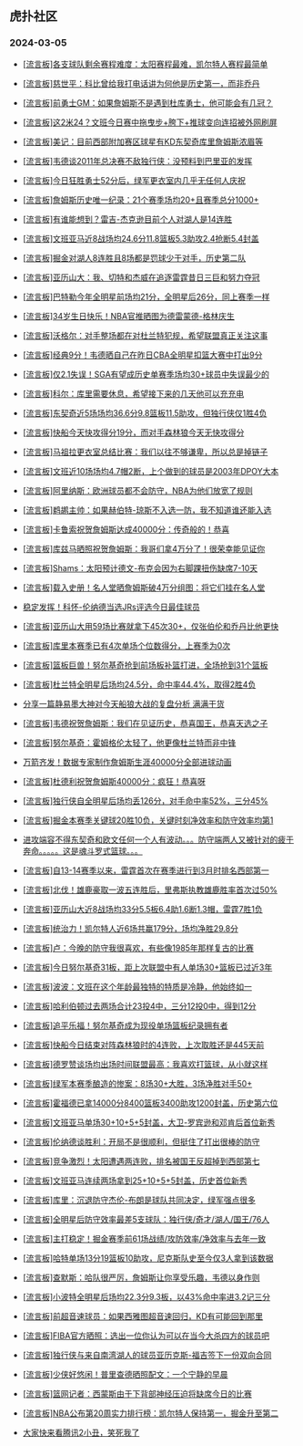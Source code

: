 ## 虎扑社区 
### 2024-03-05

+ [[流言板]各支球队剩余赛程难度：太阳赛程最难，凯尔特人赛程最简单](https://bbs.hupu.com/625088855.html)

+ [[流言板]慈世平：科比曾给我打电话讲为何他是历史第一，而非乔丹](https://bbs.hupu.com/625089542.html)

+ [[流言板]前勇士GM：如果詹姆斯不是遇到杜库勇士，他可能会有几冠？](https://bbs.hupu.com/625089141.html)

+ [[流言板]这2米24？文班今日赛中拖曳步+胯下+推球变向连招被外网刷屏](https://bbs.hupu.com/625087087.html)

+ [[流言板]美记：目前西部附加赛区球星有KD东契奇库里詹姆斯浓眉等](https://bbs.hupu.com/625087537.html)

+ [[流言板]韦德谈2011年总决赛不敌独行侠：没预料到巴里亚的发挥](https://bbs.hupu.com/625085921.html)

+ [[流言板]今日狂胜勇士52分后，绿军更衣室内几乎无任何人庆祝](https://bbs.hupu.com/625087518.html)

+ [[流言板]詹姆斯历史唯一纪录：21个赛季场均20+且赛季总分1000+](https://bbs.hupu.com/625088955.html)

+ [[流言板]有谁能想到？雷吉-杰克逊目前个人对湖人是14连胜](https://bbs.hupu.com/625087737.html)

+ [[流言板]文班亚马近8战场均24.6分11.8篮板5.3助攻2.4抢断5.4封盖](https://bbs.hupu.com/625087417.html)

+ [[流言板]掘金对湖人8连胜且8场都是罚球少于对手，历史第二队](https://bbs.hupu.com/625087460.html)

+ [[流言板]亚历山大：我、切特和杰威在追逐雷霆昔日三巨和努力夺冠](https://bbs.hupu.com/625085674.html)

+ [[流言板]巴特勒今年全明星前场均21分，全明星后26分，同上赛季一样](https://bbs.hupu.com/625087983.html)

+ [[流言板]34岁生日快乐！NBA官推晒图为德雷蒙德-格林庆生](https://bbs.hupu.com/625088207.html)

+ [[流言板]沃格尔：对手整场都在对杜兰特犯规，希望联盟真正关注这事](https://bbs.hupu.com/625089155.html)

+ [[流言板]经典9分！韦德晒自己在昨日CBA全明星扣篮大赛中打出9分](https://bbs.hupu.com/625088722.html)

+ [[流言板]仅2.1失误！SGA有望成历史单赛季场均30+球员中失误最少的](https://bbs.hupu.com/625088696.html)

+ [[流言板]科尔：库里需要休息，希望接下来的几天他可以充充电](https://bbs.hupu.com/625083999.html)

+ [[流言板]东契奇近5场场均36.6分9.8篮板11.5助攻，但独行侠仅1胜4负](https://bbs.hupu.com/625089064.html)

+ [[流言板]快船今天快攻得分19分，而对手森林狼今天无快攻得分](https://bbs.hupu.com/625088795.html)

+ [[流言板]马祖拉更衣室总结比赛：我们以往不够谦卑，所以总是掉链子](https://bbs.hupu.com/625087960.html)

+ [[流言板]文班近10场场均4.7帽2断，上个做到的球员是2003年DPOY大本](https://bbs.hupu.com/625088480.html)

+ [[流言板]阿里纳斯：欧洲球员都不会防守，NBA为他们放宽了规则](https://bbs.hupu.com/625088149.html)

+ [[流言板]鹈鹕主帅：如果赫伯特-琼斯不入选一防，我不知道谁还能入选](https://bbs.hupu.com/625088737.html)

+ [[流言板]卡鲁索祝贺詹姆斯达成40000分：传奇般的！恭喜](https://bbs.hupu.com/625088464.html)

+ [[流言板]库兹马晒照祝贺詹姆斯：我哥们拿4万分了！很荣幸能见证你](https://bbs.hupu.com/625088351.html)

+ [[流言板]Shams：太阳预计德文-布克会因为右脚踝扭伤缺席7-10天](https://bbs.hupu.com/625089681.html)

+ [[流言板]载入史册！名人堂晒詹姆斯破4万分组图：将它们挂在名人堂](https://bbs.hupu.com/625083396.html)

+ [稳定发挥！科怀-伦纳德当选JRs评选今日最佳球员](https://bbs.hupu.com/625085978.html)

+ [[流言板]亚历山大用59场比赛就拿下45次30+，仅张伯伦和乔丹比他更快](https://bbs.hupu.com/625088900.html)

+ [[流言板]库里本赛季已有4次单场个位数得分，上赛季为0次](https://bbs.hupu.com/625087558.html)

+ [[流言板]篮板巨兽！努尔基奇抢到前场板补篮打进，全场抢到31个篮板](https://bbs.hupu.com/625081846.html)

+ [[流言板]杜兰特全明星后场均24.5分，命中率44.4%，取得2胜4负](https://bbs.hupu.com/625089378.html)

+ [分享一篇静易墨大神对今天船狼大战的复盘分析 满满干货](https://bbs.hupu.com/625082718.html)

+ [[流言板]韦德祝贺詹姆斯：我们在见证历史，恭喜国王，恭喜天选之子](https://bbs.hupu.com/625082638.html)

+ [[流言板]努尔基奇：霍姆格伦太轻了，他更像杜兰特而非中锋](https://bbs.hupu.com/625084265.html)

+ [万箭齐发！数据专家制作詹姆斯生涯40000分全部进球动画](https://bbs.hupu.com/625081425.html)

+ [[流言板]杜德利祝贺詹姆斯40000分：疯狂！恭喜呀](https://bbs.hupu.com/625088617.html)

+ [[流言板]独行侠自全明星后场均丢126分，对手命中率52%，三分45%](https://bbs.hupu.com/625088127.html)

+ [[流言板]掘金本赛季关键球20胜10负，关键时刻净效率和防守效率均第1](https://bbs.hupu.com/625087565.html)

+ [进攻端容不得东契奇和欧文任何一个人有波动。。。防守端两人又被针对的疲于奔命。。。。。这是魂斗罗式篮球。。。](https://bbs.hupu.com/625086108.html)

+ [[流言板]自13-14赛季以来，雷霆首次在赛季进行到3月时排名西部第一](https://bbs.hupu.com/625088420.html)

+ [[流言板]北伐！雄鹿豪取一波五连胜后，里弗斯执教雄鹿胜率首次过50%](https://bbs.hupu.com/625085070.html)

+ [[流言板]亚历山大近8战场均33分5.5板6.4助1.6断1.3帽，雷霆7胜1负](https://bbs.hupu.com/625082199.html)

+ [[流言板]统治力！凯尔特人近6场共赢179分，场均净胜29.8分](https://bbs.hupu.com/625085341.html)

+ [[流言板]卢：今晚的防守我很喜欢，有些像1985年那样复古的比赛](https://bbs.hupu.com/625084121.html)

+ [[流言板]今日努尔基奇31板，距上次联盟中有人单场30+篮板已过近3年](https://bbs.hupu.com/625085266.html)

+ [[流言板]波波：文班在这个年龄最独特的特质是冷静，他始终如一](https://bbs.hupu.com/625087865.html)

+ [[流言板]哈利伯顿过去两场合计23投4中，三分12投0中，得到12分](https://bbs.hupu.com/625089407.html)

+ [[流言板]追平乐福！努尔基奇成为现役单场篮板纪录拥有者](https://bbs.hupu.com/625082273.html)

+ [[流言板]快船今日结束对阵森林狼时的4连败，上次取胜还是445天前](https://bbs.hupu.com/625088600.html)

+ [[流言板]德罗赞谈场均出场时间联盟最高：我喜欢打篮球，从小就这样](https://bbs.hupu.com/625089030.html)

+ [[流言板]绿军本赛季酿造的惨案：8场30+大胜，3场净胜对手50+](https://bbs.hupu.com/625084837.html)

+ [[流言板]霍福德已拿14000分8400篮板3400助攻1200封盖，历史第六位](https://bbs.hupu.com/625087681.html)

+ [[流言板]文班亚马单场30+10+5+5封盖，大卫-罗宾逊和邓肯后首位新秀](https://bbs.hupu.com/625080644.html)

+ [[流言板]伦纳德谈胜利：开局不是很顺利，但挺住了打出很棒的防守](https://bbs.hupu.com/625085317.html)

+ [[流言板]竞争激烈！太阳遭遇两连败，排名被国王反超掉到西部第七](https://bbs.hupu.com/625082181.html)

+ [[流言板]文班亚马连续两场拿到25+10+5+5封盖，历史首位新秀](https://bbs.hupu.com/625080444.html)

+ [[流言板]库里：沉退防守杰伦-布朗是球队共同决定，绿军强点很多](https://bbs.hupu.com/625082561.html)

+ [[流言板]全明星后防守效率最差5支球队：独行侠/奇才/湖人/国王/76人](https://bbs.hupu.com/625089503.html)

+ [[流言板]主打稳定！掘金赛季前61场战绩/攻防效率/净效率与去年一致](https://bbs.hupu.com/625089774.html)

+ [[流言板]哈特单场13分19篮板10助攻，尼克斯队史至今仅3人拿到该数据](https://bbs.hupu.com/625088524.html)

+ [[流言板]查默斯：哈队很严厉，詹姆斯让你享受乐趣，韦德以身作则](https://bbs.hupu.com/625089852.html)

+ [[流言板]小波特全明星后场均22.3分9.3板，以43%命中率进3.2记三分](https://bbs.hupu.com/625089880.html)

+ [[流言板]前超音速球员：如果西雅图超音速回归，KD有可能回到那里](https://bbs.hupu.com/625090313.html)

+ [[流言板]FIBA官方晒照：选出一位你认为可以在当今大杀四方的球员吧](https://bbs.hupu.com/625089627.html)

+ [[流言板]独行侠与来自南湾湖人的球员亚历克斯-福吉签下一份双向合同](https://bbs.hupu.com/625090145.html)

+ [[流言板]少侠好悠闲！普里查德晒照配文：一个宁静的早晨️](https://bbs.hupu.com/625089567.html)

+ [[流言板]篮网记者：西蒙斯由于下背部神经压迫将缺席今日的比赛](https://bbs.hupu.com/625090460.html)

+ [[流言板]NBA公布第20周实力排行榜：凯尔特人保持第一，掘金升至第二](https://bbs.hupu.com/625090549.html)

+ [大家快来看腾讯2小丑，笑死我了](https://bbs.hupu.com/625089866.html)

